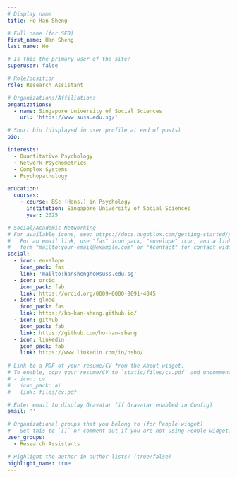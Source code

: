 ```yaml
---
# Display name
title: Ho Han Sheng

# Full name (for SEO)
first_name: Han Sheng
last_name: Ho

# Is this the primary user of the site?
superuser: false

# Role/position
role: Research Assistant

# Organizations/Affiliations
organizations:
  - name: Singapore University of Social Sciences
    url: 'https://www.suss.edu.sg/'

# Short bio (displayed in user profile at end of posts)
bio: 

interests:
  - Quantitative Psychology
  - Network Psychometrics
  - Complex Systems
  - Psychopathology

education:
  courses:
    - course: BSc (Hons.) in Psychology
      institution: Singapore University of Social Sciences
      year: 2025

# Social/Academic Networking
# For available icons, see: https://docs.hugoblox.com/getting-started/page-builder/#icons
#   For an email link, use "fas" icon pack, "envelope" icon, and a link in the
#   form "mailto:your-email@example.com" or "#contact" for contact widget.
social:
  - icon: envelope
    icon_pack: fas
    link: 'mailto:hanshengho@suss.edu.sg'
  - icon: orcid
    icon_pack: fab
    link: https://orcid.org/0009-0000-8091-4045
  - icon: globe
    icon_pack: fas
    link: https://ho-han-sheng.github.io/
  - icon: github
    icon_pack: fab
    link: https://github.com/ho-han-sheng
  - icon: linkedin
    icon_pack: fab
    link: https://www.linkedin.com/in/hsho/
    
# Link to a PDF of your resume/CV from the About widget.
# To enable, copy your resume/CV to `static/files/cv.pdf` and uncomment the lines below.
# - icon: cv
#   icon_pack: ai
#   link: files/cv.pdf

# Enter email to display Gravatar (if Gravatar enabled in Config)
email: ''

# Organizational groups that you belong to (for People widget)
#   Set this to `[]` or comment out if you are not using People widget.
user_groups:
  - Research Assistants

# Highlight the author in author lists? (true/false)
highlight_name: true
---
```

